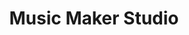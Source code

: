 ---
title: "Music Maker Studio"
url: /shelby-township/music-maker-studio/
shop: musical instrument
---